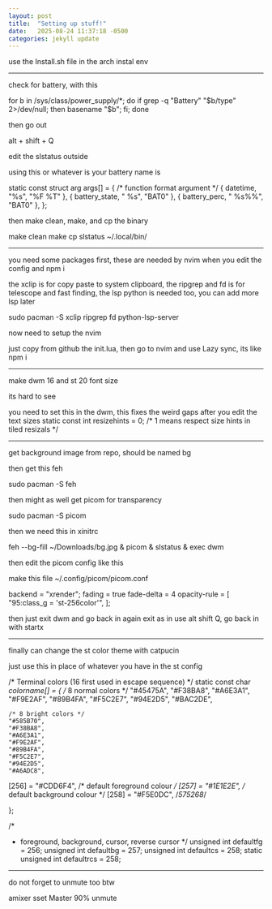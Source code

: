 ```yaml
---
layout: post
title:  "Setting up stuff!"
date:   2025-08-24 11:37:18 -0500
categories: jekyll update
---
```


use the Install.sh file in the arch instal env

-------------

check for battery, with this

for b in /sys/class/power_supply/*; do     if grep -q "Battery" "$b/type" 2>/dev/null; then         basename "$b";     fi; done

then go out

alt + shift + Q

edit the slstatus outside

using this or whatever is your battery name is

static const struct arg args[] = {
        /* function format          argument */
        { datetime, "%s",           "%F %T" },
        { battery_state, " %s", "BAT0" },
        { battery_perc, " %s%%", "BAT0" },
};

then make clean, make, and cp the binary

make clean
make
cp slstatus ~/.local/bin/


------------------

you need some packages first, these are needed by nvim when you edit the config and npm i

the xclip is for copy paste to system clipboard, the ripgrep and fd is for telescope and fast finding, the lsp python is needed too, you can add more lsp later

sudo pacman -S xclip ripgrep fd python-lsp-server

now need to setup the nvim

just copy from github the init.lua, then go to nvim and use Lazy sync, its like npm i

---------------------

make dwm 16 and st 20 font size

its hard to see

you need to set this in the dwm, this fixes the weird gaps after you edit the text sizes
static const int resizehints = 0;    /* 1 means respect size hints in tiled resizals */

------------------

get background image from repo, should be named bg

then get this feh

sudo pacman -S feh

then might as well get picom for transparency

sudo pacman -S picom

then we need this in xinitrc

feh --bg-fill ~/Downloads/bg.jpg &
picom &
slstatus &
exec dwm

then edit the picom config like this

make this file ~/.config/picom/picom.conf 

backend = "xrender";
fading = true
fade-delta = 4
opacity-rule = [
  "95:class_g = 'st-256color'",
];

then just exit dwm and go back in again
exit as in use alt shift Q, go back in with startx

---------------------

finally can change the st color theme with catpucin

just use this in place of whatever you have in the st config

/* Terminal colors (16 first used in escape sequence) */
static const char *colorname[] = {
	/* 8 normal colors */
	"#45475A",
	"#F38BA8",
	"#A6E3A1",
	"#F9E2AF",
	"#89B4FA",
	"#F5C2E7",
	"#94E2D5",
	"#BAC2DE",

	/* 8 bright colors */
	"#585B70",
	"#F38BA8",
	"#A6E3A1",
	"#F9E2AF",
	"#89B4FA",
	"#F5C2E7",
	"#94E2D5",
	"#A6ADC8",

[256] = "#CDD6F4", /* default foreground colour */
[257] = "#1E1E2E", /* default background colour */
[258] = "#F5E0DC", /*575268*/

};


/*
 * foreground, background, cursor, reverse cursor
 */
unsigned int defaultfg = 256;
unsigned int defaultbg = 257;
unsigned int defaultcs = 258;
static unsigned int defaultrcs = 258;

---

do not forget to unmute too btw

amixer sset Master 90% unmute
